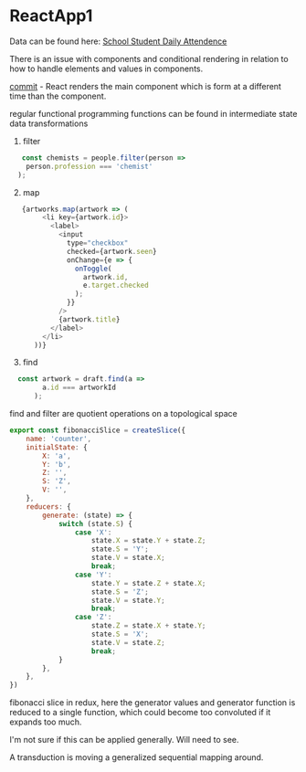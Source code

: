 # ReactApp1

Data can be found here: [School Student Daily Attendence](https://www.kaggle.com/datasets/sahirmaharajj/school-student-daily-attendance)

There is an issue with components and conditional rendering in relation to how to handle elements and values in components. 

[commit](https://github.com/ericung/ReactApp1/commit/894e82481d93270f82b99d37810a08de9ef55142) - React renders the main component which is form at a different time than the component.

regular functional programming functions can be found in intermediate state data transformations

1. filter

``` js
   const chemists = people.filter(person =>
    person.profession === 'chemist'
  );
```
   
2. map

``` js
   {artworks.map(artwork => (
        <li key={artwork.id}>
          <label>
            <input
              type="checkbox"
              checked={artwork.seen}
              onChange={e => {
                onToggle(
                  artwork.id,
                  e.target.checked
                );
              }}
            />
            {artwork.title}
          </label>
        </li>
      ))}
```
  
3. find

``` js
  const artwork = draft.find(a =>
        a.id === artworkId
      );
```

find and filter are quotient operations on a topological space


```javascript
export const fibonacciSlice = createSlice({
    name: 'counter',
    initialState: {
        X: 'a',
        Y: 'b',
        Z: '',
        S: 'Z',
        V: '',
    },
    reducers: {
        generate: (state) => {
            switch (state.S) {
                case 'X':
                    state.X = state.Y + state.Z;
                    state.S = 'Y';
                    state.V = state.X;
                    break;
                case 'Y':
                    state.Y = state.Z + state.X;
                    state.S = 'Z';
                    state.V = state.Y;
                    break;
                case 'Z':
                    state.Z = state.X + state.Y;
                    state.S = 'X';
                    state.V = state.Z;
                    break;
            }
        },
    },
})
```

fibonacci slice in redux, here the generator values and generator function is reduced to a single function, which could become too convoluted if it expands too much.

I'm not sure if this can be applied generally. Will need to see.

A transduction is moving a generalized sequential mapping around. 

